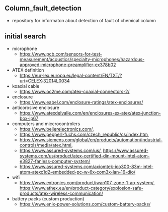 ## Column_fault_detection
- repository for informaton about detection of fault of chemical column
## initial search
- microphone
  - https://www.pcb.com/sensors-for-test-measurement/acoustics/specialty-microphones/hazardous-approved-microphone-preamplifier-ex378b02
- ATEX definition
  - https://eur-lex.europa.eu/legal-content/EN/TXT/?uri=CELEX:32014L0034
- koaxial cable
  - https://www.oc2me.com/atex-coaxial-connectors-2/
- enclosure
  - https://www.eabel.com/enclosure-ratings/atex-enclosures/
- anticorosive enclosure
  - https://www.atexdelvalle.com/en/enclosures-ex-atex/atex-junction-box-ip67
- computers and miccrocontrolers
  - https://www.beijerelectronics.com/,
  - https://www.pepperl-fuchs.com/czech_republic/cs/index.htm,
  - https://www.siemens.com/global/en/products/automation/industrial-controls/media/atex.html,
  - https://www.assured-systems.com/us/, https://www.assured-systems.com/us/product/atex-certified-din-mount-intel-atom-e3827-fanless-computer-system/
  - https://www.assured-systems.com/axiomtek-ico300-83m-intel-atom-atexc1d2-embedded-pc-w-6x-com3x-lan-16-dio/
- wifi
  - https://www.extronics.com/product/iwap107-zone-1-ap-system/, https://www.athex.eu/en/product-category/explosion-safe-products/atex-wireless-communication/
- battery packs (custom production)
  - https://www.enix-power-solutions.com/custom-battery-packs/ 
